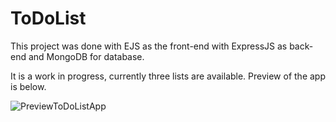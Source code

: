 <h1>ToDoList</h1>

This project was done with EJS as the front-end with ExpressJS as back-end and MongoDB for database.

It is a work in progress, currently three lists are available. Preview of the app is below.

<p></p>

![PreviewToDoListApp](https://github.com/NF-7/ToDoList-With-Mongoose/assets/101887698/e2a3fe98-5270-4c88-b5a4-5f7fb6cf3716)
